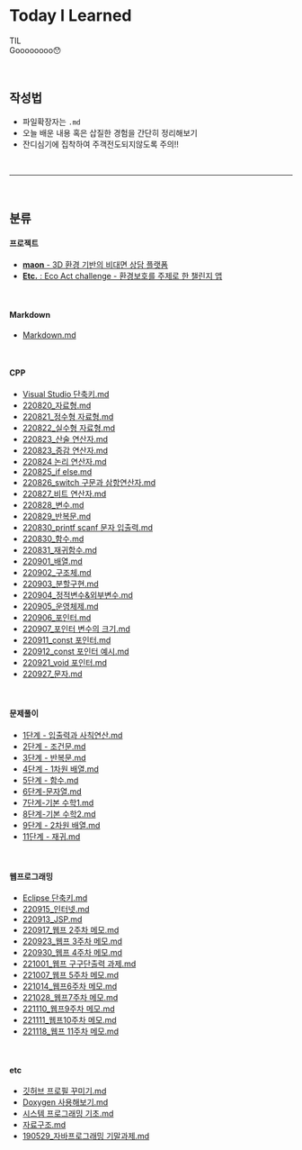 # Today I Learned

TIL  
Goooooooo😯

<br>

## 작성법  
* 파일확장자는 `.md`
* 오늘 배운 내용 혹은 삽질한 경험을 간단히 정리해보기
* 잔디심기에 집착하여 주객전도되지않도록 주의!!

<br>

---

<br>

## 분류  
#### 프로젝트
* [**maon** - 3D 환경 기반의 비대면 상담 플랫폼]()
* [**Etc.** : Eco Act challenge - 환경보호를 주제로 한 챌린지 앱]()

<br/>

#### Markdown  
* [Markdown.md](https://github.com/Yoo-Jeong/TIL/blob/master/Markdown.md)

<br/>

#### CPP
* [Visual Studio 단축키.md](https://github.com/Yoo-Jeong/TIL/blob/master/C%2B%2B/Visual%20Studio%20%EB%8B%A8%EC%B6%95%ED%82%A4.md)
* [220820_자료형.md](https://github.com/Yoo-Jeong/TIL/blob/master/C%2B%2B/220820_%EC%9E%90%EB%A3%8C%ED%98%95.md)
* [220821_정수형 자료형.md](https://github.com/Yoo-Jeong/TIL/blob/master/C%2B%2B/220821_%EC%A0%95%EC%88%98%ED%98%95%20%EC%9E%90%EB%A3%8C%ED%98%95.md)
* [220822_실수형 자료형.md](https://github.com/Yoo-Jeong/TIL/blob/master/C%2B%2B/220822_%EC%8B%A4%EC%88%98%ED%98%95%20%EC%9E%90%EB%A3%8C%ED%98%95.md)
* [220823_산술 연산자.md](https://github.com/Yoo-Jeong/TIL/blob/master/C%2B%2B/220823_%EC%82%B0%EC%88%A0%20%EC%97%B0%EC%82%B0%EC%9E%90.md)
* [220823_증감 연산자.md](https://github.com/Yoo-Jeong/TIL/blob/master/C%2B%2B/220823_%EC%A6%9D%EA%B0%90%EC%97%B0%EC%82%B0%EC%9E%90.md)
* [220824 논리 연산자.md](https://github.com/Yoo-Jeong/TIL/blob/master/C%2B%2B/220824_%EB%85%BC%EB%A6%AC%20%EC%97%B0%EC%82%B0%EC%9E%90.md)
* [220825_if else.md](https://github.com/Yoo-Jeong/TIL/blob/master/C%2B%2B/220825_if%20else.md)
* [220826_switch 구문과 삼항연산자.md](https://github.com/Yoo-Jeong/TIL/blob/master/C%2B%2B/220826_switch%20%EA%B5%AC%EB%AC%B8%EA%B3%BC%20%EC%82%BC%ED%95%AD%EC%97%B0%EC%82%B0%EC%9E%90.md)
* [220827_비트 연산자.md](https://github.com/Yoo-Jeong/TIL/blob/master/C%2B%2B/220827_%EB%B9%84%ED%8A%B8%20%EC%97%B0%EC%82%B0%EC%9E%90.md)
* [220828_변수.md](https://github.com/Yoo-Jeong/TIL/blob/master/C%2B%2B/220828_%EB%B3%80%EC%88%98.md)
* [220829_반복문.md](https://github.com/Yoo-Jeong/TIL/blob/master/C%2B%2B/220829_%EB%B0%98%EB%B3%B5%EB%AC%B8.md)
* [220830_printf scanf 문자 입출력.md](https://github.com/Yoo-Jeong/TIL/blob/master/C%2B%2B/220830_printf%20scanf%20%EB%AC%B8%EC%9E%90%20%EC%9E%85%EC%B6%9C%EB%A0%A5.md)
* [220830_함수.md](https://github.com/Yoo-Jeong/TIL/blob/master/C%2B%2B/220830_%ED%95%A8%EC%88%98.md)
* [220831_재귀함수.md](https://github.com/Yoo-Jeong/TIL/blob/master/C%2B%2B/220831_%EC%9E%AC%EA%B7%80%ED%95%A8%EC%88%98.md)
* [220901_배열.md](https://github.com/Yoo-Jeong/TIL/blob/master/C%2B%2B/220901_%EB%B0%B0%EC%97%B4.md)
* [220902_구조체.md](https://github.com/Yoo-Jeong/TIL/blob/master/C%2B%2B/220902_%EA%B5%AC%EC%A1%B0%EC%B2%B4.md)
* [220903_분할구현.md](https://github.com/Yoo-Jeong/TIL/blob/master/C%2B%2B/220903_%EB%B6%84%ED%95%A0%EA%B5%AC%ED%98%84.md)
* [220904_정적변수&외부변수.md](https://github.com/Yoo-Jeong/TIL/blob/master/C%2B%2B/220904_%EC%A0%95%EC%A0%81%EB%B3%80%EC%88%98%26%EC%99%B8%EB%B6%80%EB%B3%80%EC%88%98.md)
* [220905_운영체제.md](https://github.com/Yoo-Jeong/TIL/blob/master/C%2B%2B/220905_%EC%9A%B4%EC%98%81%EC%B2%B4%EC%A0%9C.md)
* [220906_포인터.md](https://github.com/Yoo-Jeong/TIL/blob/master/C%2B%2B/220906_%ED%8F%AC%EC%9D%B8%ED%84%B0.md)
* [220907_포인터 변수의 크기.md](https://github.com/Yoo-Jeong/TIL/blob/master/C%2B%2B/220907_%ED%8F%AC%EC%9D%B8%ED%84%B0%20%EB%B3%80%EC%88%98%EC%9D%98%20%ED%81%AC%EA%B8%B0.md)
* [220911_const 포인터.md](https://github.com/Yoo-Jeong/TIL/blob/master/C%2B%2B/220911_const%20%ED%8F%AC%EC%9D%B8%ED%84%B0.md)
* [220912_const 포인터 예시.md](https://github.com/Yoo-Jeong/TIL/blob/master/C%2B%2B/220912_const%20%ED%8F%AC%EC%9D%B8%ED%84%B0%20%EC%98%88%EC%8B%9C.md)
* [220921_void 포인터.md](https://github.com/Yoo-Jeong/TIL/blob/master/C%2B%2B/220921_void%20%ED%8F%AC%EC%9D%B8%ED%84%B0.md)
* [220927_문자.md](https://github.com/Yoo-Jeong/TIL/blob/master/C%2B%2B/220927_%EB%AC%B8%EC%9E%90.md)

<br/>

#### 문제풀이
* [1단계 - 입출력과 사칙연산.md](https://github.com/Yoo-Jeong/TIL/blob/master/Algorithm/1%EB%8B%A8%EA%B3%84-%EC%9E%85%EC%B6%9C%EB%A0%A5%EA%B3%BC%20%EC%82%AC%EC%B9%99%EC%97%B0%EC%82%B0.md)
* [2단계 - 조건문.md](https://github.com/Yoo-Jeong/TIL/blob/master/Algorithm/2%EB%8B%A8%EA%B3%84%20-%20%EC%A1%B0%EA%B1%B4%EB%AC%B8.md)
* [3단계 - 반복문.md](https://github.com/Yoo-Jeong/TIL/blob/master/Algorithm/3%EB%8B%A8%EA%B3%84-%EB%B0%98%EB%B3%B5%EB%AC%B8.md)
* [4단계 - 1차원 배열.md](https://github.com/Yoo-Jeong/TIL/blob/master/Algorithm/4%EB%8B%A8%EA%B3%84-1%EC%B0%A8%EC%9B%90%20%EB%B0%B0%EC%97%B4.md)
* [5단계 - 함수.md](https://github.com/Yoo-Jeong/TIL/blob/master/Algorithm/5%EB%8B%A8%EA%B3%84-%ED%95%A8%EC%88%98.md)
* [6단계-문자열.md](https://github.com/Yoo-Jeong/TIL/blob/master/Algorithm/6%EB%8B%A8%EA%B3%84-%EB%AC%B8%EC%9E%90%EC%97%B4.md)
* [7단계-기본 수학1.md](https://github.com/Yoo-Jeong/TIL/blob/master/Algorithm/7%EB%8B%A8%EA%B3%84-%EA%B8%B0%EB%B3%B8%20%EC%88%98%ED%95%991.md)
* [8단계-기본 수학2.md](https://github.com/Yoo-Jeong/TIL/blob/master/Algorithm/8%EB%8B%A8%EA%B3%84-%EA%B8%B0%EB%B3%B8%20%EC%88%98%ED%95%992.md)
* [9단계 - 2차원 배열.md](https://github.com/Yoo-Jeong/TIL/blob/master/Algorithm/9%EB%8B%A8%EA%B3%84-2%EC%B0%A8%EC%9B%90%20%EB%B0%B0%EC%97%B4.md)
* [11단계 - 재귀.md](https://github.com/Yoo-Jeong/TIL/blob/master/Algorithm/9%EB%8B%A8%EA%B3%84-%EC%9E%AC%EA%B7%80.md)

<br/>

#### 웹프로그래밍
* [Eclipse 단축키.md](https://github.com/Yoo-Jeong/TIL/blob/master/%EC%9B%B9%ED%94%84%EB%A1%9C%EA%B7%B8%EB%9E%98%EB%B0%8D/Eclipse%20%EB%8B%A8%EC%B6%95%ED%82%A4.md)
* [220915_인터넷.md](https://github.com/Yoo-Jeong/TIL/blob/master/%EC%9B%B9%ED%94%84%EB%A1%9C%EA%B7%B8%EB%9E%98%EB%B0%8D/220915_%EC%9D%B8%ED%84%B0%EB%84%B7.md#tcpip%EA%B0%80-%EB%AD%90%EB%8D%94%EB%9D%BC)
* [220913_JSP.md](https://github.com/Yoo-Jeong/TIL/blob/master/%EC%9B%B9%ED%94%84%EB%A1%9C%EA%B7%B8%EB%9E%98%EB%B0%8D/220913_JSP.md)
* [220917_웹프 2주차 메모.md](https://github.com/Yoo-Jeong/TIL/blob/master/%EC%9B%B9%ED%94%84%EB%A1%9C%EA%B7%B8%EB%9E%98%EB%B0%8D/220917_%EC%9B%B9%ED%94%84%202%EC%A3%BC%EC%B0%A8%20%EB%A9%94%EB%AA%A8.md)
* [220923_웹프 3주차 메모.md](https://github.com/Yoo-Jeong/TIL/blob/master/%EC%9B%B9%ED%94%84%EB%A1%9C%EA%B7%B8%EB%9E%98%EB%B0%8D/220923_%EC%9B%B9%ED%94%84%203%EC%A3%BC%EC%B0%A8%20%EB%A9%94%EB%AA%A8.md)
* [220930_웹프 4주차 메모.md](https://github.com/Yoo-Jeong/TIL/blob/master/%EC%9B%B9%ED%94%84%EB%A1%9C%EA%B7%B8%EB%9E%98%EB%B0%8D/220930_%EC%9B%B9%ED%94%84%204%EC%A3%BC%EC%B0%A8%20%EB%A9%94%EB%AA%A8.md)
* [221001_웹프 구구단출력 과제.md](https://github.com/Yoo-Jeong/TIL/blob/master/%EC%9B%B9%ED%94%84%EB%A1%9C%EA%B7%B8%EB%9E%98%EB%B0%8D/221001_%EC%9B%B9%ED%94%84%20%EA%B5%AC%EA%B5%AC%EB%8B%A8%EC%B6%9C%EB%A0%A5%20%EA%B3%BC%EC%A0%9C.md)
* [221007_웹프 5주차 메모.md](https://github.com/Yoo-Jeong/TIL/blob/master/%EC%9B%B9%ED%94%84%EB%A1%9C%EA%B7%B8%EB%9E%98%EB%B0%8D/221007_%EC%9B%B9%ED%94%845%EC%A3%BC%EC%B0%A8%20%EB%A9%94%EB%AA%A8.md)
* [221014_웹프6주차 메모.md](https://github.com/Yoo-Jeong/TIL/blob/master/%EC%9B%B9%ED%94%84%EB%A1%9C%EA%B7%B8%EB%9E%98%EB%B0%8D/221014_%EC%9B%B9%ED%94%846%EC%A3%BC%EC%B0%A8%20%EB%A9%94%EB%AA%A8.md)
* [221028_웹프7주차 메모.md](https://github.com/Yoo-Jeong/TIL/blob/master/%EC%9B%B9%ED%94%84%EB%A1%9C%EA%B7%B8%EB%9E%98%EB%B0%8D/221028_%EC%9B%B9%ED%94%847%EC%A3%BC%EC%B0%A8%20%EB%A9%94%EB%AA%A8.md)
* [221110_웹프9주차 메모.md](https://github.com/Yoo-Jeong/TIL/blob/master/%EC%9B%B9%ED%94%84%EB%A1%9C%EA%B7%B8%EB%9E%98%EB%B0%8D/221110_%EC%9B%B9%ED%94%849%EC%A3%BC%EC%B0%A8%20%EB%A9%94%EB%AA%A8.md)
* [221111_웹프10주차 메모.md](https://github.com/Yoo-Jeong/TIL/blob/master/%EC%9B%B9%ED%94%84%EB%A1%9C%EA%B7%B8%EB%9E%98%EB%B0%8D/221111_%EC%9B%B9%ED%94%8410%EC%A3%BC%EC%B0%A8%20%EB%A9%94%EB%AA%A8.md)
* [221118_웹프 11주차 메모.md](https://github.com/Yoo-Jeong/TIL/blob/master/%EC%9B%B9%ED%94%84%EB%A1%9C%EA%B7%B8%EB%9E%98%EB%B0%8D/221118_%EC%9B%B9%ED%94%84%2011%EC%A3%BC%EC%B0%A8%20%EB%A9%94%EB%AA%A8.md)


<br/>

#### etc
* [깃허브 프로필 꾸미기.md](https://github.com/Yoo-Jeong/TIL/blob/master/etc/%EA%B9%83%ED%97%88%EB%B8%8C%20%ED%94%84%EB%A1%9C%ED%95%84%20%EA%BE%B8%EB%AF%B8%EA%B8%B0.md)
* [Doxygen 사용해보기.md](https://github.com/Yoo-Jeong/TIL/blob/master/etc/Doxygen%20%EC%82%AC%EC%9A%A9%ED%95%B4%EB%B3%B4%EA%B8%B0.md)
* [시스템 프로그래밍 기초.md](https://github.com/Yoo-Jeong/TIL/blob/master/etc/%EC%8B%9C%EC%8A%A4%ED%85%9C%20%ED%94%84%EB%A1%9C%EA%B7%B8%EB%9E%98%EB%B0%8D%20%EA%B8%B0%EC%B4%88.md)
* [자료구조.md](https://github.com/Yoo-Jeong/TIL/blob/master/etc/%EC%9E%90%EB%A3%8C%EA%B5%AC%EC%A1%B0.md)
* [190529_자바프로그래밍 기말과제.md](https://github.com/Yoo-Jeong/TIL/blob/master/etc/190529_%EC%9E%90%EB%B0%94%ED%94%84%EB%A1%9C%EA%B7%B8%EB%9E%98%EB%B0%8D%20%EA%B8%B0%EB%A7%90%EA%B3%BC%EC%A0%9C.md)

